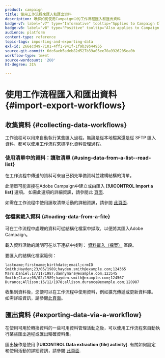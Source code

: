 ```yaml
---
product: campaign
title: 使用工作流程來匯入和匯出資料
description: 瞭解如何使用Campaign中的工作流程匯入和匯出資料
badge-v7: label="v7" type="Informative" tooltip="Applies to Campaign Classic v7"
badge-v8: label="v8" type="Positive" tooltip="Also applies to Campaign v8"
audience: platform
content-type: reference
topic-tags: importing-and-exporting-data
exl-id: 266ecd49-7101-4ff1-941f-1f9b39b44955
source-git-commit: 6dc6aeb5adeb82d527b39a05ee70a9926205ea0b
workflow-type: tm+mt
source-wordcount: '260'
ht-degree: 31%

---
```


# 使用工作流程匯入和匯出資料 {#import-export-workflows}



## 收集資料 {#collecting-data-workflows}

工作流程可以用來自動執行某些匯入過程。無論是從本地檔案還是從 SFTP 匯入資料，都可以使用工作流程來標準化資料管理過程。

### 使用清單中的資料：讀取清單 {#using-data-from-a-list--read-list}

在工作流程中傳送的資料可來自已預先準備資料並建構結構的清單。

此清單可能直接在Adobe Campaign中建立或由匯入 **[!UICONTROL Import a list]** 選項。 如需此選項的詳細資訊，請參閱此 [頁面](../../platform/using/about-generic-imports-exports.md).

如需在工作流程中使用讀取清單活動的詳細資訊，請參閱 [此頁面](../../workflow/using/read-list.md).

### 從檔案載入資料 {#loading-data-from-a-file}

可在工作流程中處理的資料可從結構化檔案中擷取，以便將其匯入Adobe Campaign。

載入資料活動的說明可在以下連結中找到： [資料載入（檔案）](../../workflow/using/data-loading--file-.md) 區段。

要匯入的結構化檔案範例：

```
lastname;firstname;birthdate;email;crmID
Smith;Hayden;23/05/1989;hayden.smith@example.com;124365
Mars;Daniel;17/11/1987;dannymars@example.com;123545
Smith;Clara;08/02/1989;hayden.smith@example.com;124567
Durance;Allison;15/12/1978;allison.durance@example.com;120987
```

收集到資料後，您便可以在工作流程中使用資料，例如擴充傳遞或更新資料庫。 如需詳細資訊，請參閱[此頁面](../../workflow/using/how-to-use-workflow-data.md)。

## 匯出資料 {#exporting-data-via-a-workflow}

在使用可用於轉換資料的一些可用資料管理活動之後，可以使用工作流程來自動執行某些匯出過程或匯出精確資料集。

匯出操作是使用 **[!UICONTROL Data extraction (file) activity]**. 有關如何設定和使用活動的詳細資訊，請參閱 [此頁面](../../workflow/using/extraction--file-.md).
